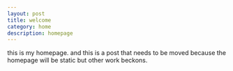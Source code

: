 ```yaml
---
layout: post
title: welcome
category: home
description: homepage
---
```


this is my homepage.  and this is a post that needs to be moved because the homepage will be static but other work beckons.